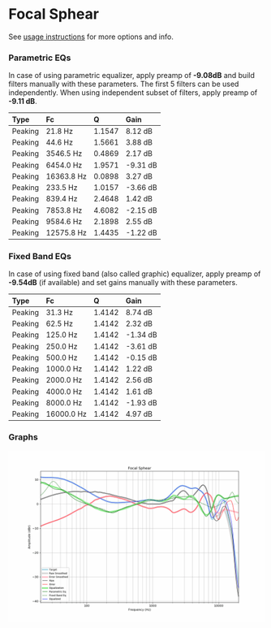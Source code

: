 # Focal Sphear
See [usage instructions](https://github.com/jaakkopasanen/AutoEq#usage) for more options and info.

### Parametric EQs
In case of using parametric equalizer, apply preamp of **-9.08dB** and build filters manually
with these parameters. The first 5 filters can be used independently.
When using independent subset of filters, apply preamp of **-9.11 dB**.

| Type    | Fc         |      Q | Gain     |
|:--------|:-----------|:-------|:---------|
| Peaking | 21.8 Hz    | 1.1547 | 8.12 dB  |
| Peaking | 44.6 Hz    | 1.5661 | 3.88 dB  |
| Peaking | 3546.5 Hz  | 0.4869 | 2.17 dB  |
| Peaking | 6454.0 Hz  | 1.9571 | -9.31 dB |
| Peaking | 16363.8 Hz | 0.0898 | 3.27 dB  |
| Peaking | 233.5 Hz   | 1.0157 | -3.66 dB |
| Peaking | 839.4 Hz   | 2.4648 | 1.42 dB  |
| Peaking | 7853.8 Hz  | 4.6082 | -2.15 dB |
| Peaking | 9584.6 Hz  | 2.1898 | 2.55 dB  |
| Peaking | 12575.8 Hz | 1.4435 | -1.22 dB |

### Fixed Band EQs
In case of using fixed band (also called graphic) equalizer, apply preamp of **-9.54dB**
(if available) and set gains manually with these parameters.

| Type    | Fc         |      Q | Gain     |
|:--------|:-----------|:-------|:---------|
| Peaking | 31.3 Hz    | 1.4142 | 8.74 dB  |
| Peaking | 62.5 Hz    | 1.4142 | 2.32 dB  |
| Peaking | 125.0 Hz   | 1.4142 | -1.34 dB |
| Peaking | 250.0 Hz   | 1.4142 | -3.61 dB |
| Peaking | 500.0 Hz   | 1.4142 | -0.15 dB |
| Peaking | 1000.0 Hz  | 1.4142 | 1.22 dB  |
| Peaking | 2000.0 Hz  | 1.4142 | 2.56 dB  |
| Peaking | 4000.0 Hz  | 1.4142 | 1.61 dB  |
| Peaking | 8000.0 Hz  | 1.4142 | -1.93 dB |
| Peaking | 16000.0 Hz | 1.4142 | 4.97 dB  |

### Graphs
![](./Focal%20Sphear.png)